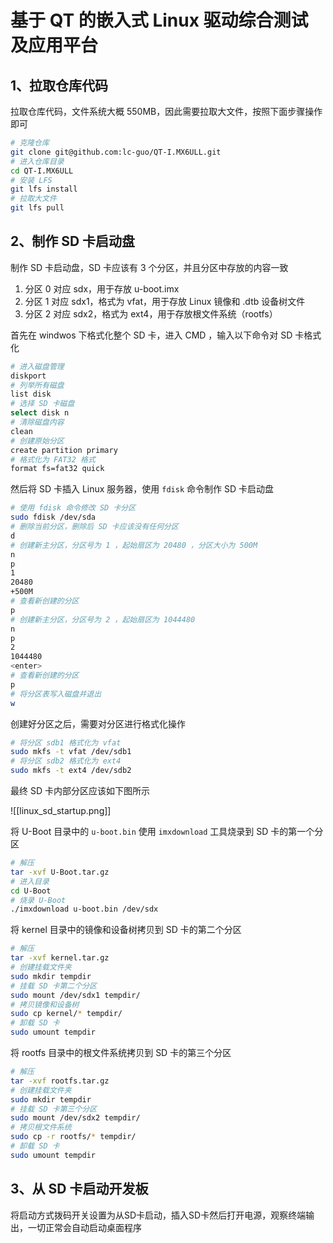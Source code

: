 # 基于 QT 的嵌入式 Linux 驱动综合测试及应用平台

## 1、拉取仓库代码

拉取仓库代码，文件系统大概 550MB，因此需要拉取大文件，按照下面步骤操作即可

```bash
# 克隆仓库
git clone git@github.com:lc-guo/QT-I.MX6ULL.git
# 进入仓库目录
cd QT-I.MX6ULL
# 安装 LFS
git lfs install
# 拉取大文件
git lfs pull
```

## 2、制作 SD 卡启动盘

制作 SD 卡启动盘，SD 卡应该有 3 个分区，并且分区中存放的内容一致

1. 分区 0 对应 sdx，用于存放 u-boot.imx
2. 分区 1 对应 sdx1，格式为 vfat，用于存放 Linux 镜像和 .dtb 设备树文件
3. 分区 2 对应 sdx2，格式为 ext4，用于存放根文件系统（rootfs）

首先在 windwos 下格式化整个 SD 卡，进入 CMD ，输入以下命令对 SD 卡格式化

```bash
# 进入磁盘管理
diskport
# 列举所有磁盘
list disk
# 选择 SD 卡磁盘
select disk n
# 清除磁盘内容
clean
# 创建原始分区
create partition primary
# 格式化为 FAT32 格式
format fs=fat32 quick
```

然后将 SD 卡插入 Linux 服务器，使用 `fdisk` 命令制作 SD 卡启动盘

```bash
# 使用 fdisk 命令修改 SD 卡分区
sudo fdisk /dev/sda
# 删除当前分区，删除后 SD 卡应该没有任何分区
d
# 创建新主分区，分区号为 1 ，起始扇区为 20480 ，分区大小为 500M
n
p
1
20480
+500M
# 查看新创建的分区
p
# 创建新主分区，分区号为 2 ，起始扇区为 1044480
n
p
2
1044480
<enter>
# 查看新创建的分区
p
# 将分区表写入磁盘并退出
w
```

创建好分区之后，需要对分区进行格式化操作

```bash
# 将分区 sdb1 格式化为 vfat
sudo mkfs -t vfat /dev/sdb1
# 将分区 sdb2 格式化为 ext4
sudo mkfs -t ext4 /dev/sdb2
```

最终 SD 卡内部分区应该如下图所示

![[linux_sd_startup.png]]

将 U-Boot 目录中的 `u-boot.bin` 使用 `imxdownload` 工具烧录到 SD 卡的第一个分区

```bash
# 解压
tar -xvf U-Boot.tar.gz
# 进入目录
cd U-Boot
# 烧录 U-Boot 
./imxdownload u-boot.bin /dev/sdx
```

将 kernel 目录中的镜像和设备树拷贝到 SD 卡的第二个分区

```bash
# 解压
tar -xvf kernel.tar.gz
# 创建挂载文件夹
sudo mkdir tempdir
# 挂载 SD 卡第二个分区
sudo mount /dev/sdx1 tempdir/
# 拷贝镜像和设备树
sudo cp kernel/* tempdir/
# 卸载 SD 卡
sudo umount tempdir
```

将 rootfs 目录中的根文件系统拷贝到 SD 卡的第三个分区

```bash
# 解压
tar -xvf rootfs.tar.gz
# 创建挂载文件夹
sudo mkdir tempdir
# 挂载 SD 卡第三个分区
sudo mount /dev/sdx2 tempdir/
# 拷贝根文件系统
sudo cp -r rootfs/* tempdir/
# 卸载 SD 卡
sudo umount tempdir
```

## 3、从 SD 卡启动开发板

将启动方式拨码开关设置为从SD卡启动，插入SD卡然后打开电源，观察终端输出，一切正常会自动启动桌面程序
